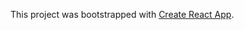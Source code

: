 This project was bootstrapped with [Create React App](https://github.com/facebookincubator/create-react-app).






